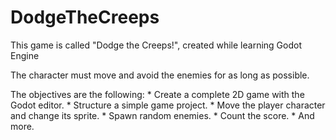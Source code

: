 # DodgeTheCreeps
This game is called "Dodge the Creeps!", created while learning Godot Engine

The character must move and avoid the enemies for as long as possible. 

The objectives are the following:
    * Create a complete 2D game with the Godot editor.
    * Structure a simple game project.
    * Move the player character and change its sprite.
    * Spawn random enemies.
    * Count the score.
    * And more.

